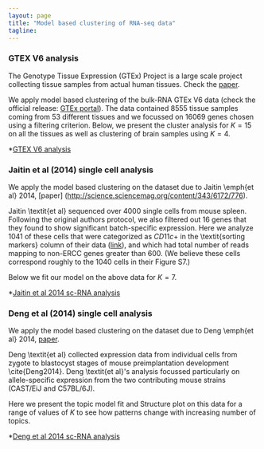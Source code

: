 ```yaml
---
layout: page
title: "Model based clustering of RNA-seq data"
tagline:
---
```


### GTEX V6 analysis

  The Genotype Tissue Expression (GTEx) Project is a large scale project collecting tissue samples from actual human tissues. Check the [paper](http://www.ncbi.nlm.nih.gov/pmc/articles/PMC4010069/).

  We apply model based clustering of the bulk-RNA GTEx V6 data (check the official release: [GTEx portal](http://www.gtexportal.org/home/)). The data contained $8555$ tissue samples coming from $53$ different tissues and we focussed on $16069$ genes chosen using a filtering criterion. Below, we present the cluster analysis for $K=15$ on all the tissues as well as clustering of brain samples using $K=4$.

  *[GTEX V6 analysis](project/src/gtex_v6_structure_genes.html)

### Jaitin et al (2014) single cell analysis

  We apply the model based clustering on the dataset due to Jaitin \emph{et al} 2014, [paper] (http://science.sciencemag.org/content/343/6172/776).

  Jaitin \textit{et al} sequenced over $4000$ single cells from mouse spleen. Following the original authors protocol, we also filtered out 16 genes that they found to show significant batch-specific expression. Here we analyze 1041 of these cells that were categorized as $CD11c+$ in the \textit{sorting markers} column of their data ([link](http://compgenomics.weizmann.ac.il/tanay/?page_id=519)), and which had total number of reads mapping to non-ERCC genes greater than $600$. (We believe these cells correspond roughly to the 1040 cells in their Figure S7.)

  Below we fit our model on the above data for $K=7$.

  *[Jaitin et al 2014 sc-RNA analysis](project/src/jaitin_structure_genes.html)

### Deng et al (2014) single cell analysis

  We apply the model based clustering on the dataset due to Deng \emph{et al} 2014, [paper](http://science.sciencemag.org/content/343/6167/193).

  Deng \textit{et al} collected expression data from individual cells from zygote to blastocyst stages of mouse preimplantation development \cite{Deng2014}. Deng \textit{et al}'s analysis focussed particularly on allele-specific expression from the two contributing mouse strains (CAST/EiJ and C57BL/6J).

  Here we present the topic model fit and Structure plot on this data for a range of values of $K$ to see how patterns change with increasing number of topics.

  *[Deng et al 2014 sc-RNA analysis](project/src/deng_structure_all_genes.html)


